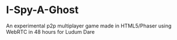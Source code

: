 # I-Spy-A-Ghost
An experimental p2p multiplayer game made in HTML5/Phaser using WebRTC in 48 hours for Ludum Dare
